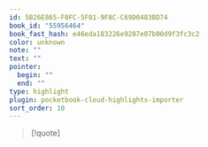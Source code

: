 ```yaml
---
id: 5B26E865-F0FC-5F01-9F8C-C69D0483BD74
book_id: "55956464"
book_fast_hash: e46eda183226e9207e07b00d9f3fc3c2
color: unknown
note: ""
text: ""
pointer:
  begin: ""
  end: ""
type: highlight
plugin: pocketbook-cloud-highlights-importer
sort_order: 10
---
```


> [!quote]
> 

